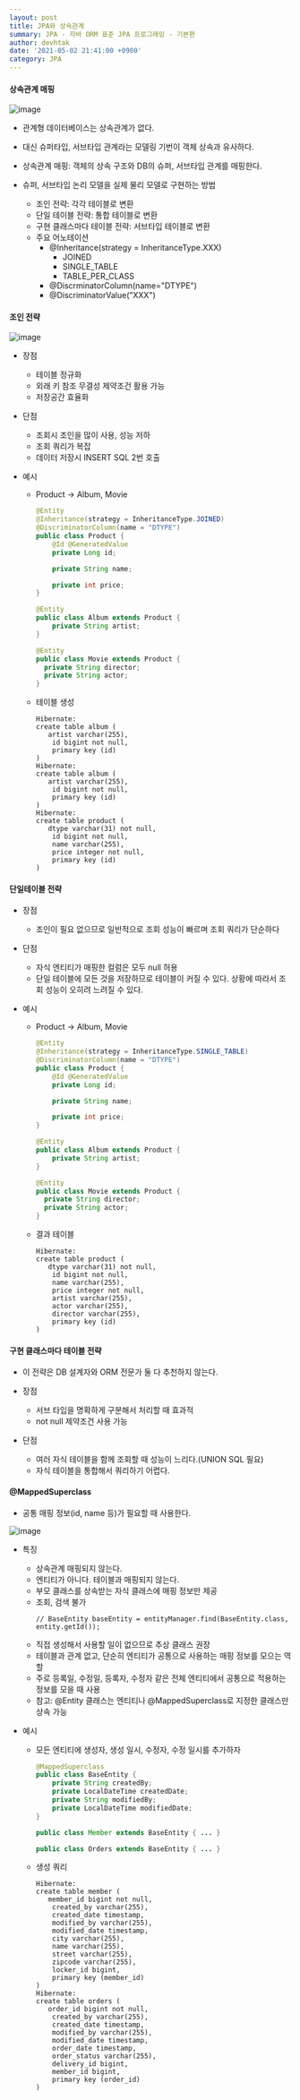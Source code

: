 ```yaml
---
layout: post
title: JPA와 상속관계
summary: JPA - 자바 ORM 표준 JPA 프로그래밍 - 기본편
author: devhtak
date: '2021-05-02 21:41:00 +0900'
category: JPA
---
```


#### 상속관계 매핑

![image](https://user-images.githubusercontent.com/42403023/116807011-b6b38200-ab6b-11eb-8b6d-58d61f50d774.png)

- 관계형 데이터베이스는 상속관계가 없다.
- 대신 슈퍼타입, 서브타입 관계라는 모델링 기번이 객체 상속과 유사하다.
- 상속관계 매핑: 객체의 상속 구조와 DB의 슈퍼, 서브타입 관계를 매핑한다.

- 슈퍼, 서브타입 논리 모델을 실제 물리 모델로 구현하는 방법
  - 조인 전략: 각각 테이블로 변환
  - 단일 테이블 전략: 통합 테이블로 변환
  - 구현 클래스마다 테이블 전략: 서브타입 테이블로 변환
  - 주요 어노테이션
    - @Inheritance(strategy = InheritanceType.XXX)
      - JOINED
      - SINGLE_TABLE
      - TABLE_PER_CLASS
    - @DiscrminatorColumn(name="DTYPE")
    - @DiscriminatorValue("XXX")

#### 조인 전략

![image](https://user-images.githubusercontent.com/42403023/116807042-f8442d00-ab6b-11eb-95ec-02942433a5b5.png)

- 장점
  - 테이블 정규화
  - 외래 키 참조 무결성 제약조건 활용 가능
  - 저장공간 효율화

- 단점
  - 조회시 조인을 많이 사용, 성능 저하
  - 조회 쿼리가 복잡
  - 데이터 저장시 INSERT SQL 2번 호출

- 예시
  - Product -> Album, Movie
    ```java
    @Entity
    @Inheritance(strategy = InheritanceType.JOINED)
    @DiscriminatorColumn(name = "DTYPE")
    public class Product {
        @Id @GeneratedValue
        private Long id;

        private String name;

        private int price;
    }
    ```
    ```java
    @Entity
    public class Album extends Product {
        private String artist;
    }
    ```
    ```java
    @Entity
    public class Movie extends Product {
      private String director;
      private String actor;
    }
    ```
  - 테이블 생성
    ```
    Hibernate:     
    create table album (
       artist varchar(255),
        id bigint not null,
        primary key (id)
    )
    Hibernate: 
    create table album (
       artist varchar(255),
        id bigint not null,
        primary key (id)
    )
    Hibernate: 
    create table product (
       dtype varchar(31) not null,
        id bigint not null,
        name varchar(255),
        price integer not null,
        primary key (id)
    )
    ```
    
#### 단일테이블 전략

- 장점
  - 조인이 필요 없으므로 일반적으로 조회 성능이 빠르며 조회 쿼리가 단순하다
   
- 단점
  - 자식 엔티티가 매핑한 컬럼은 모두 null 허용
  - 단일 테이블에 모든 것을 저장하므로 테이블이 커질 수 있다. 상황에 따라서 조회 성능이 오히려 느려질 수 있다.

- 예시
  - Product -> Album, Movie
    ```java
    @Entity
    @Inheritance(strategy = InheritanceType.SINGLE_TABLE)
    @DiscriminatorColumn(name = "DTYPE")
    public class Product {
        @Id @GeneratedValue
        private Long id;

        private String name;

        private int price;
    }
    ```
    ```java
    @Entity
    public class Album extends Product {
        private String artist;
    }
    ```
    ```java
    @Entity
    public class Movie extends Product {
      private String director;
      private String actor;
    }
    ```
  - 결과 테이블
    ```
    Hibernate:     
    create table product (
       dtype varchar(31) not null,
        id bigint not null,
        name varchar(255),
        price integer not null,
        artist varchar(255),
        actor varchar(255),
        director varchar(255),
        primary key (id)
    )
    ```
    
#### 구현 클래스마다 테이블 전략

- 이 전략은 DB 설계자와 ORM 전문가 둘 다 추천하지 않는다.

- 장점
  - 서브 타입을 명확하게 구분해서 처리할 때 효과적
  - not null 제약조건 사용 가능

- 단점
  - 여러 자식 테이블을 함께 조회할 때 성능이 느리다.(UNION SQL 필요)
  - 자식 테이블을 통합해서 쿼리하기 어렵다.

#### @MappedSuperclass

- 공통 매핑 정보(id, name 등)가 필요할 때 사용한다.

![image](https://user-images.githubusercontent.com/42403023/116807940-00eb3200-ab71-11eb-8413-4dd1beb75ac2.png)

- 특징
  - 상속관계 매핑되지 않는다.
  - 엔티티가 아니다. 테이블과 매핑되지 않는다.
  - 부모 클래스를 상속받는 자식 클래스에 매핑 정보만 제공
  - 조회, 검색 불가
    ```
    // BaseEntity baseEntity = entityManager.find(BaseEntity.class, entity.getId());
    ```
  - 직접 생성해서 사용할 일이 없으므로 추상 클래스 권장
  - 테이블과 관계 없고, 단순히 엔티티가 공통으로 사용하는 매핑 정보를 모으는 역할
  - 주로 등록일, 수정일, 등록자, 수정자 같은 전체 엔티티에서 공통으로 적용하는 정보를 모을 때 사용
  - 참고: @Entity 클래스는 엔티티나 @MappedSuperclass로 지정한 클래스만 상속 가능

- 예시
  - 모든 엔티티에 생성자, 생성 일시, 수정자, 수정 일시를 추가하자
  
    ```java
    @MappedSuperclass
    public class BaseEntity {
        private String createdBy;
        private LocalDateTime createdDate;
        private String modifiedBy;
        private LocalDateTime modifiedDate;
    }
    ```
    ```java
    public class Member extends BaseEntity { ... }
    ```
    ```java
    public class Orders extends BaseEntity { ... }
    ```
  - 생성 쿼리
    ```
    Hibernate: 
    create table member (
       member_id bigint not null,
        created_by varchar(255),
        created_date timestamp,
        modified_by varchar(255),
        modified_date timestamp,
        city varchar(255),
        name varchar(255),
        street varchar(255),
        zipcode varchar(255),
        locker_id bigint,
        primary key (member_id)
    )
    Hibernate:     
    create table orders (
       order_id bigint not null,
        created_by varchar(255),
        created_date timestamp,
        modified_by varchar(255),
        modified_date timestamp,
        order_date timestamp,
        order_status varchar(255),
        delivery_id bigint,
        member_id bigint,
        primary key (order_id)
    )
    ```
